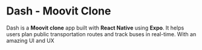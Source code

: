# Dash - Moovit Clone

Dash is a **Moovit clone** app built with **React Native** using **Expo**. It helps users plan public transportation routes and track buses in real-time. With an amazing UI and UX
